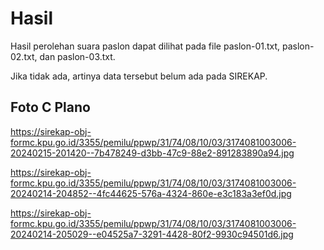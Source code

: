 # Hasil

Hasil perolehan suara paslon dapat dilihat pada file paslon-01.txt, paslon-02.txt, dan paslon-03.txt.

Jika tidak ada, artinya data tersebut belum ada pada SIREKAP.

## Foto C Plano

https://sirekap-obj-formc.kpu.go.id/3355/pemilu/ppwp/31/74/08/10/03/3174081003006-20240215-201420--7b478249-d3bb-47c9-88e2-891283890a94.jpg

https://sirekap-obj-formc.kpu.go.id/3355/pemilu/ppwp/31/74/08/10/03/3174081003006-20240214-204852--4fc44625-576a-4324-860e-e3c183a3ef0d.jpg

https://sirekap-obj-formc.kpu.go.id/3355/pemilu/ppwp/31/74/08/10/03/3174081003006-20240214-205029--e04525a7-3291-4428-80f2-9930c94501d6.jpg

